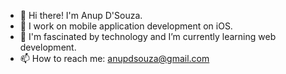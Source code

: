 - 👋 Hi there! I'm Anup D'Souza.
-   I work on mobile application development on iOS.
- 🌱 I'm fascinated by technology and I’m currently learning web development.
- 📫 How to reach me: anupdsouza@gmail.com
